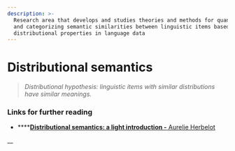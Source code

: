 ```yaml
---
description: >-
  Research area that develops and studies theories and methods for quantifying
  and categorizing semantic similarities between linguistic items based on their
  distributional properties in language data
---
```


# Distributional semantics

> _Distributional hypothesis: linguistic items with similar distributions have similar meanings._

### Links for further reading

* \*\*\*\*[**Distributional semantics: a light introduction -** Aurelie Herbelot](https://aurelieherbelot.net/research/distributional-semantics-intro/)

\_\_





